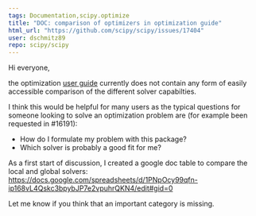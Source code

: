 ```yaml
---
tags: Documentation,scipy.optimize
title: "DOC: comparison of optimizers in optimization guide"
html_url: "https://github.com/scipy/scipy/issues/17404"
user: dschmitz89
repo: scipy/scipy
---
```


Hi everyone,

the optimization [user guide](https://scipy.github.io/devdocs/tutorial/optimize.html) currently does not contain any form of easily accessible comparison of the different solver capabilties.

I think this would be helpful for many users as the typical questions for someone looking to solve an optimization problem are (for example been requested in #16191):
* How do I formulate my problem with this package?
* Which solver is probably a good fit for me?

As a first start of discussion, I created a google doc table to compare the local and global solvers:
https://docs.google.com/spreadsheets/d/1PNpOcy99qfn-ip168vL4Qskc3bpybJP7e2vpuhrQKN4/edit#gid=0

Let me know if you think that an important category is missing.